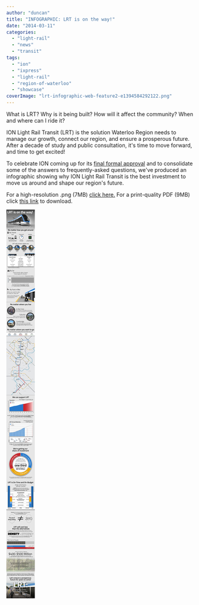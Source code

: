```yaml
---
author: "duncan"
title: "INFOGRAPHIC: LRT is on the way!"
date: "2014-03-11"
categories: 
  - "light-rail"
  - "news"
  - "transit"
tags: 
  - "ion"
  - "ixpress"
  - "light-rail"
  - "region-of-waterloo"
  - "showcase"
coverImage: "lrt-infographic-web-feature2-e1394584292122.png"
---
```


What is LRT? Why is it being built? How will it affect the community? When and where can I ride it?

ION Light Rail Transit (LRT) is the solution Waterloo Region needs to manage our growth, connect our region, and ensure a prosperous future. After a decade of study and public consultation, it's time to move forward, and time to get excited!

To celebrate ION coming up for its [final formal approval](https://rapidtransit.regionofwaterloo.ca/en/Staff-Recommendation.asp) and to consolidate some of the answers to frequently-asked questions, we've produced an infographic showing why ION Light Rail Transit is the best investment to move us around and shape our region's future.

<!--more Look below the break for the full infographic. -->

For a high-resolution .png (7MB) [click here.](/images/infographic-web.png) For a print-quality PDF (9MB) click [this link](https://www.dropbox.com/s/ovzit500cmun016/infographic-ltr.pdf) to download.

[![infographic-web](/images/infographic-web.jpg)](/images/infographic-web.png)
